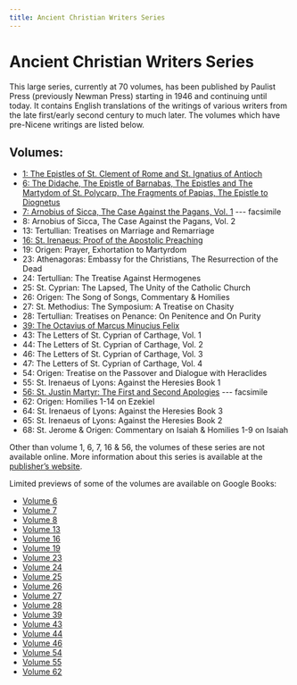 ```yaml
---
title: Ancient Christian Writers Series
---
```


# Ancient Christian Writers Series

This large series, currently at 70 volumes, has been published by Paulist Press (previously Newman Press) starting in 1946 and continuing until today. It contains English translations of the writings of various writers from the late first/early second century to much later. The volumes which have pre-Nicene writings are listed below.

## Volumes:

* [1: The Epistles of St. Clement of Rome and St. Ignatius of Antioch](ancientchristianwriters_1.html)
* [6: The Didache, The Epistle of Barnabas, The Epistles and The Martydom of St. Polycarp, The Fragments of Papias, The Epistle to Diognetus](ancientchristianwriters_6.html)
* [7: Arnobius of Sicca, The Case Against the Pagans, Vol. 1](https://archive.org/details/ancientchristian009983mbp) --- facsimile
* 8: Arnobius of Sicca, The Case Against the Pagans, Vol. 2
* 13: Tertullian: Treatises on Marriage and Remarriage
* [16: St. Irenaeus: Proof of the Apostolic Preaching](https://archive.org/details/stirenaeusproofo012024mbp)
* 19: Origen: Prayer, Exhortation to Martyrdom
* 23: Athenagoras: Embassy for the Christians, The Resurrection of the Dead
* 24: Tertullian: The Treatise Against Hermogenes
* 25: St. Cyprian: The Lapsed, The Unity of the Catholic Church
* 26: Origen: The Song of Songs, Commentary & Homilies
* 27: St. Methodius: The Symposium: A Treatise on Chasity
* 28: Tertullian: Treatises on Penance: On Penitence and On Purity
* [39: The Octavius of Marcus Minucius Felix](https://archive.org/details/octaviusofmarcus0039minu)
* 43: The Letters of St. Cyprian of Carthage, Vol. 1
* 44: The Letters of St. Cyprian of Carthage, Vol. 2
* 46: The Letters of St. Cyprian of Carthage, Vol. 3
* 47: The Letters of St. Cyprian of Carthage, Vol. 4
* 54: Origen: Treatise on the Passover and Dialogue with Heraclides
* 55: St. Irenaeus of Lyons: Against the Heresies Book 1
* [56: St. Justin Martyr: The First and Second Apologies](https://archive.org/details/firstsecondapolo00just_0) --- facsimile
* 62: Origen: Homilies 1-14 on Ezekiel
* 64: St. Irenaeus of Lyons: Against the Heresies Book 3
* 65: St. Irenaeus of Lyons: Against the Heresies Book 2
* 68: St. Jerome & Origen: Commentary on Isaiah & Homilies 1-9 on Isaiah 

Other than volume 1, 6, 7, 16 & 56, the volumes of these series are not available online. More information about this series is available at the [publisher’s website](https://www.paulistpress.com/).

Limited previews of some of the volumes are available on Google Books:
* [Volume 6](https://books.google.com/books?id=J9hETdMVwowC)
* [Volume 7](https://books.google.com/books?id=_0BKFcTWD7gC)
* [Volume 8](https://books.google.com/books?id=I-p1zkmm0CsC)
* [Volume 13](https://books.google.com/books?id=aWCzz8-kwwkC)
* [Volume 16](https://books.google.com/books?id=UvYTRay36KsC)
* [Volume 19](https://books.google.com/books?id=GEN3tk5GlfEC)
* [Volume 23](https://books.google.com/books?id=dHuL5YdSSpMC)
* [Volume 24](https://books.google.com/books?id=NNaxIMo-RDUC)
* [Volume 25](https://books.google.com/books?id=h5fFy1rpXsoC)
* [Volume 26](https://books.google.com/books?id=Mjxy0Fl7VMsC)
* [Volume 27](https://books.google.com/books?id=_SezYfE7UzwC)
* [Volume 28](https://books.google.com/books?id=87s4CanjtYIC)
* [Volume 39](https://books.google.com/books?id=-Tq_t-sEP9sC)
* [Volume 43](https://books.google.com/books?id=Ue2-SUFmyMoC)
* [Volume 44](https://books.google.com/books?id=I28JxyRlMPcC)
* [Volume 46](https://books.google.com/books?id=7lZZBPSo9t4C)
* [Volume 54](https://books.google.com/books?id=PceLcOGH_w0C)
* [Volume 55](https://books.google.com/books?id=LUOskdepLlAC)
* [Volume 62](https://books.google.com/books?id=KiTmVIOg3HwC)

